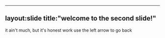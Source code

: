 ----
layout:slide 
title:"welcome to the second slide!"
----
it ain't much, but it's honest work
use the left arrow to go back
